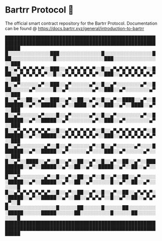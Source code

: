 # Bartrr Protocol 🥙
The official smart contract repository for the Bartrr Protocol. Documentation can be found @ https://docs.bartrr.xyz/general/introduction-to-bartrr

█████████████████████████████████████████████████████████████████████████████████████████████████████████
█░░░░░░░░░░░░░░███░░░░░░░░░░░░░░█░░░░░░░░░░░░░░░░███░░░░░░░░░░░░░░█░░░░░░░░░░░░░░░░███░░░░░░░░░░░░░░░░███
█░░▄▀▄▀▄▀▄▀▄▀░░███░░▄▀▄▀▄▀▄▀▄▀░░█░░▄▀▄▀▄▀▄▀▄▀▄▀░░███░░▄▀▄▀▄▀▄▀▄▀░░█░░▄▀▄▀▄▀▄▀▄▀▄▀░░███░░▄▀▄▀▄▀▄▀▄▀▄▀░░███
█░░▄▀░░░░░░▄▀░░███░░▄▀░░░░░░▄▀░░█░░▄▀░░░░░░░░▄▀░░███░░░░░░▄▀░░░░░░█░░▄▀░░░░░░░░▄▀░░███░░▄▀░░░░░░░░▄▀░░███
█░░▄▀░░██░░▄▀░░███░░▄▀░░██░░▄▀░░█░░▄▀░░████░░▄▀░░███████░░▄▀░░█████░░▄▀░░████░░▄▀░░███░░▄▀░░████░░▄▀░░███
█░░▄▀░░░░░░▄▀░░░░█░░▄▀░░░░░░▄▀░░█░░▄▀░░░░░░░░▄▀░░███████░░▄▀░░█████░░▄▀░░░░░░░░▄▀░░███░░▄▀░░░░░░░░▄▀░░███
█░░▄▀▄▀▄▀▄▀▄▀▄▀░░█░░▄▀▄▀▄▀▄▀▄▀░░█░░▄▀▄▀▄▀▄▀▄▀▄▀░░███████░░▄▀░░█████░░▄▀▄▀▄▀▄▀▄▀▄▀░░███░░▄▀▄▀▄▀▄▀▄▀▄▀░░███
█░░▄▀░░░░░░░░▄▀░░█░░▄▀░░░░░░▄▀░░█░░▄▀░░░░░░▄▀░░░░███████░░▄▀░░█████░░▄▀░░░░░░▄▀░░░░███░░▄▀░░░░░░▄▀░░░░███
█░░▄▀░░████░░▄▀░░█░░▄▀░░██░░▄▀░░█░░▄▀░░██░░▄▀░░█████████░░▄▀░░█████░░▄▀░░██░░▄▀░░█████░░▄▀░░██░░▄▀░░█████
█░░▄▀░░░░░░░░▄▀░░█░░▄▀░░██░░▄▀░░█░░▄▀░░██░░▄▀░░░░░░█████░░▄▀░░█████░░▄▀░░██░░▄▀░░░░░░█░░▄▀░░██░░▄▀░░░░░░█
█░░▄▀▄▀▄▀▄▀▄▀▄▀░░█░░▄▀░░██░░▄▀░░█░░▄▀░░██░░▄▀▄▀▄▀░░█████░░▄▀░░█████░░▄▀░░██░░▄▀▄▀▄▀░░█░░▄▀░░██░░▄▀▄▀▄▀░░█
█░░░░░░░░░░░░░░░░█░░░░░░██░░░░░░█░░░░░░██░░░░░░░░░░█████░░░░░░█████░░░░░░██░░░░░░░░░░█░░░░░░██░░░░░░░░░░█
█████████████████████████████████████████████████████████████████████████████████████████████████████████
